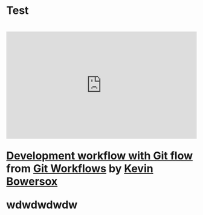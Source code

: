 <h1>Test<h1>
<div style="position:relative;height:0;padding-bottom:56.25%"><iframe width="640" height="360" src="https://www.linkedin.com/learning/embed/git-workflows/development-workflow-with-git-flow?autoplay=false&claim=AQEQ1hqz5k9T3gAAAYoGcpjyR02W7qJHk4Fj0pq26DslUMjGODZ2y6FkbzvT83YzBIKcYaX-majHH_HrLv4LB4oM1Y18_cNcyoKdS9jBSnQZpOOCLSohzA5Y6FXd8Wf-WczmMbtxrAQrPn8sJAsB9_MXDaOPQ-i7dwPsiNkZtJUNLCJhx2I8e4ykefC686RpXpQMvUEpNcHu90C5FLkDNEs892uJ1eI_hMa2wevJ-M_ZQYibSCyJ9YlhRTXGmglR7wYsXu2ELWbjMvrTVEcghUSsF1Bsuimp3NIprtAGmDq1HNx0Uh-AoHs2zF6iB2jmJ1pDf2QhoMtTqrW9GodYrZ4ob7YuqEAL9aWNjzmCSEVjWJfO_ZBuLMTTtkPavOpXPNxYyedRPZw6EWJqrM3ig4CkfjEmHIsr3r46pLE2-6Cj8OBV2rzmRQQvjyOGDUS4klr-7H0qZH63OCruxL4qsrZIQAxiK7jlb1bF-Ee7gvIj2wARKMAw1cM6k0o3k8HTZ3nC7ZNhZG0fkW4QLOHxBcraK6aVYjfxChDOPL-nwRnk9Hqs8qBVNGzzF8Q6T0m0CqnF2_q3J3SvhT-JLS9mXOIbgZPAk6ESTT-USvVgNjE3S6Vn9LwNjCqP-zqchir-7JJeR4ZXbpsPU7gLf6U35BkH2rgXgYtq1pxu8jrJy_KLJG-1ng2lKGvpaJOH_atMcP_qhq8eyWDdKPqS_yoF0QltI0lO_BegE5PShXCoc7309P4f_U2Cyw9-BpdXiy6DXoSnhHNaRk8rYXRR7eGmnj9vrKQawXrCdPFJ6def37IEsJkSBgA-wb6gxHI3-kx4O1r2yKH9BSc-G9iTDBHaB-HjdGktpAgDWc85R4Aj1SEoRkvUfng7rgyioLAsh4V_4Bt3aOWuk8WbXixLXHp0mUyxGSSvNOoNZXStHsSi7_mP04d4jTtyi3GbTxf46KLsfrWuKxzmEzp42SNrU3Ix_RpyxT99cyhmFSNr9QyC6x8DA4cYV2XITQ8NYLQ_aLp7K5_6p47qtW_Gcvz-G5rNwBhIv2pf9VfSIkdEJglqlySN9LegByL2I4K20N26C3_nXTtQ-seZ1IWRvvR-3Ccj_kNI3n-2l84fcuHyF28wagjykv9QJOeU86s3an1wKuQXwhrbQBfuMXe-W6fqB4DitvOchEzpEOgMIlJY27y_to_VV5VsNovjBxJY9bokLtKgCRahkRv-ipOXfc6LA2UW-HNMeAP5" mozallowfullscreen="true" webkitallowfullscreen="true" allowfullscreen="true" frameborder="0" style="position:absolute;width:100%;height:100%;left:0"></iframe></div><p><strong><a href="https://www.linkedin.com/learning/git-workflows/development-workflow-with-git-flow?trk=embed_lil">Development workflow with Git flow</a></strong> from <strong><a href="https://www.linkedin.com/learning/git-workflows?trk=embed_lil">Git Workflows</a></strong> by <strong><a href="https://www.linkedin.com/learning/instructors/kevin-bowersox?trk=embed_lil">Kevin Bowersox</a></strong></p>wdwdwdwdw
